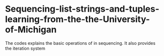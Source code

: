 # Sequencing-list-strings-and-tuples-learning-from-the-the-University-of-Michigan
The codes explains the basic operations of in sequencing. It also provides the iteration system
